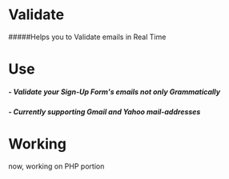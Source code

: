 Validate
========

#####Helps you to Validate emails in Real Time

Use
=============
##### - Validate your Sign-Up Form's emails not only Grammatically
##### - Currently supporting Gmail and Yahoo mail-addresses

Working
========

now, working on PHP portion
